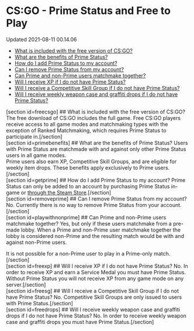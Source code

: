# CS:GO - Prime Status and Free to Play
Updated 2021-08-11 00.14.06


* [What is included with the free version of CS:GO?](#freecsgo)
* [What are the benefits of Prime Status?](#primebenefits)
* [How do I add Prime Status to my account?](#getprime)
* [Can I remove Prime Status from my account?](#removeprime)
* [Can Prime and non-Prime users matchmake together?](#playwithnonprime)
* [Will I receive XP if I do not have Prime Status?](#freexp)
* [Will I receive a Competitive Skill Group if I do not have Prime Status?](#freesg)
* [Will I receive weekly weapon case and graffiti drops if I do not have Prime Status?](#freedrops)

  
[section id=freecsgo] ## What is included with the free version of CS:GO?
The free download of CS:GO includes the full game. Free CS:GO players receive access to all game modes and matchmaking types with the exception of Ranked Matchmaking, which requires Prime Status to participate in.[/section]   
[section id=primebenefits] ## What are the benefits of Prime Status?
Users with Prime Status are matchmade with and against only other Prime Status users in all game modes.  
Prime users also earn XP, Competitive Skill Groups, and are eligible for weekly item drops. These benefits apply exclusively to Prime users.[/section]   
[section id=getprime] ## How do I add Prime Status to my account?
Prime Status can only be added to an account by purchasing Prime Status in-game or [through the Steam Store](https://store.steampowered.com/app/730/CounterStrike_Global_Offensive/).[/section]   
[section id=removeprime] ## Can I remove Prime Status from my account?
No. Currently there is no way to remove Prime Status from your account.[/section]   
[section id=playwithnonprime] ## Can Prime and non-Prime users matchmake together?
Yes, but only if these users matchmake from a pre-made lobby. When a Prime and non-Prime user matchmake together the lobby is considered non-Prime and the resulting match would be with and against non-Prime users.  
  
It is not possible for a non-Prime user to play in a Prime-only match.[/section]  
[section id=freexp] ## Will I receive XP if I do not have Prime Status?
No. In order to receive XP and earn a Service Medal you must have Prime Status. Without Prime Status you will not receive XP from any game mode on any server.[/section]  
[section id=freesg] ## Will I receive a Competitive Skill Group if I do not have Prime Status?
No. Competitive Skill Groups are only issued to users with Prime Status.[/section]  
[section id=freedrops] ## Will I receive weekly weapon case and graffiti drops if I do not have Prime Status?
No. In order to receive weekly weapon case and graffiti drops you must have Prime Status.[/section]
